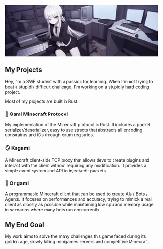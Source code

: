 <img src="./00411-893900773.png" />

## My Projects

Hey, I'm a SWE student with a passion for learning. When I'm not trying to beat a stupidly difficult challenge, I'm working on a stupidly hard coding project.

Most of my projects are built in Rust.

### 🧊 Gami Minecraft Protocol
My implementation of the Minecraft protocol in Rust.
It includes a packet serializer/deserializer, easy to use structs that abstracts all encoding constraints and IDs through enum registries.

### 🪞 Kagami
A Minecraft client-side TCP proxy that allows devs to create plugins and interact with the client without requiring any modification. It provides a simple event system and API to inject/edit packets.

### 🦢 Origami

A programmable Minecraft client that can be used to create AIs / Bots / Agents.
It focuses on performances and accuracy, trying to mimick a real client as closely as possible while maintaining low cpu and memory usage in scenarios where many bots run concurrently.

## My End Goal

My work aims to solve the many challenges this game faced during its golden age, slowly killing minigames servers and competitive Minecraft.
